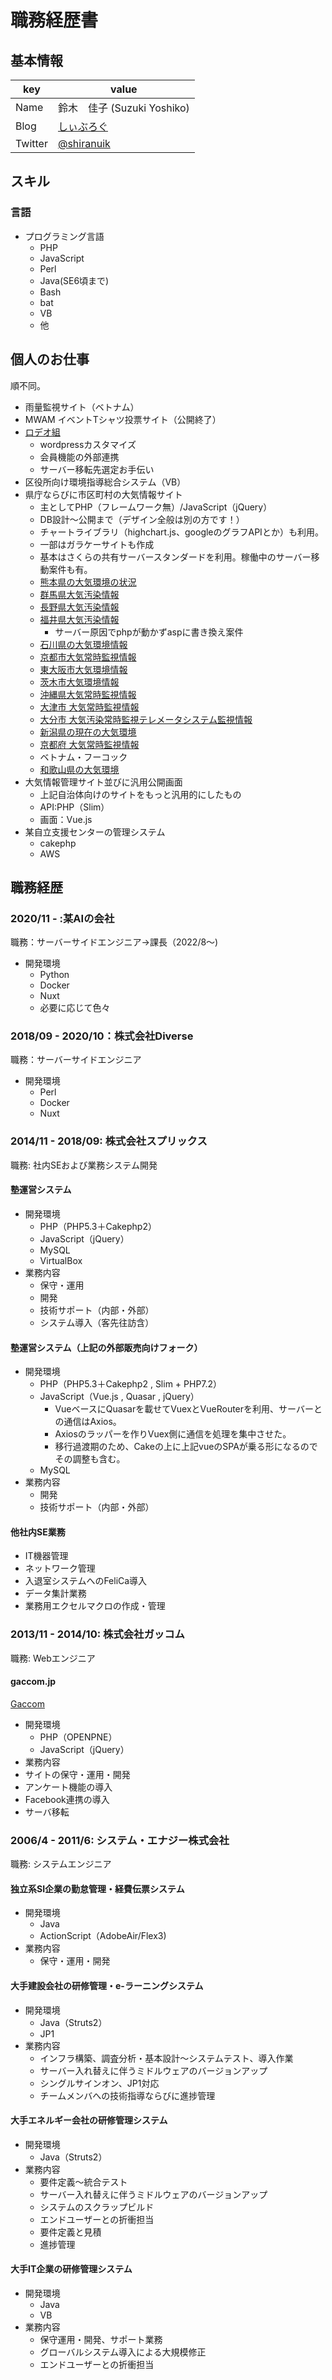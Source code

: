# 職務経歴書

## 基本情報
|key|value|
|---|-----|
|Name|鈴木　佳子 (Suzuki Yoshiko)|
|Blog|[しぃぶろぐ](http://shiranuik.hatenablog.jp)|
|Twitter|[@shiranuik](https://twitter.com/shiranuik)|

## スキル

### 言語

- プログラミング言語
    - PHP
    - JavaScript
    - Perl
    - Java(SE6頃まで)
    - Bash
    - bat
    - VB
    - 他

## 個人のお仕事
順不同。
- 雨量監視サイト（ベトナム）
- MWAM イベントTシャツ投票サイト（公開終了）
- [ロデオ組](http://granrodeo.jp)
    - wordpressカスタマイズ
    - 会員機能の外部連携
    - サーバー移転先選定お手伝い
- 区役所向け環境指導総合システム（VB）
- 県庁ならびに市区町村の大気情報サイト
    - 主としてPHP（フレームワーク無）/JavaScript（jQuery）
    - DB設計～公開まで（デザイン全般は別の方です！）
    - チャートライブラリ（highchart.js、googleのグラフAPIとか）も利用。
    - 一部はガラケーサイトも作成
    - 基本はさくらの共有サーバースタンダードを利用。稼働中のサーバー移動案件も有。
    - [熊本県の大気環境の状況](http://kumamoto-taiki.sakura.ne.jp)
    - [群馬県大気汚染情報](http://gunma-taiki.sakura.ne.jp)
    - [長野県大気汚染情報](http://nagano-taiki.sakura.ne.jp)
    - [福井県大気汚染情報](http://www.erc.pref.fukui.jp/tm/) 
        - サーバー原因でphpが動かずaspに書き換え案件
    - [石川県の大気環境情報](http://ishikawa-taiki.sakura.ne.jp)
    - [京都市大気常時監視情報](http://www.kyoto-city-taiki.jp)
    - [東大阪市大気環境情報](http://kankyo-higashiosaka-city.jp)
    - [茨木市大気環境情報](http://www.ibaraki-kankyo.jp)
    - [沖縄県大気常時監視情報](http://okinawa-taiki.sakura.ne.jp)
    - [大津市 大気常時監視情報](http://otsu-city.sakura.ne.jp)
    - [大分市 大気汚染常時監視テレメータシステム監視情報](http://oita-hassei.sakura.ne.jp)
    - [新潟県の現在の大気環境](http://www.niigata-taiki.jp)
    - [京都府 大気常時監視情報](http://www.taiki.pref.kyoto.jp)
    - ベトナム・フーコック
    - [和歌山県の大気環境](http://taiki.pref.wakayama.lg.jp/data/koumoku.php)
- 大気情報管理サイト並びに汎用公開画面
    - 上記自治体向けのサイトをもっと汎用的にしたもの
    - API:PHP（Slim）
    - 画面：Vue.js
- 某自立支援センターの管理システム
    - cakephp
    - AWS


## 職務経歴

### 2020/11 - :某AIの会社

職務：サーバーサイドエンジニア→課長（2022/8〜)

- 開発環境
    - Python
    - Docker
    - Nuxt
    - 必要に応じて色々

### 2018/09 - 2020/10：株式会社Diverse

職務：サーバーサイドエンジニア

- 開発環境
    - Perl
    - Docker
    - Nuxt

### 2014/11 - 2018/09: 株式会社スプリックス

職務: 社内SEおよび業務システム開発

#### 塾運営システム

- 開発環境
    - PHP（PHP5.3＋Cakephp2）
    - JavaScript（jQuery）
    - MySQL
    - VirtualBox
- 業務内容
    - 保守・運用
    - 開発
    - 技術サポート（内部・外部）
    - システム導入（客先往訪含）

#### 塾運営システム（上記の外部販売向けフォーク）

- 開発環境
    - PHP（PHP5.3＋Cakephp2 , Slim + PHP7.2）
    - JavaScript（Vue.js , Quasar , jQuery）
        - VueベースにQuasarを載せてVuexとVueRouterを利用、サーバーとの通信はAxios。
        - Axiosのラッパーを作りVuex側に通信を処理を集中させた。
        - 移行過渡期のため、Cakeの上に上記vueのSPAが乗る形になるのでその調整も含む。
    - MySQL
- 業務内容
    - 開発
    - 技術サポート（内部・外部）

#### 他社内SE業務

- IT機器管理
- ネットワーク管理
- 入退室システムへのFeliCa導入
- データ集計業務
- 業務用エクセルマクロの作成・管理

### 2013/11 - 2014/10: 株式会社ガッコム

職務: Webエンジニア

#### gaccom.jp

[Gaccom](http://www.gaccom.jp)

- 開発環境
    - PHP（OPENPNE）
    - JavaScript（jQuery）
- 業務内容
 - サイトの保守・運用・開発
 - アンケート機能の導入
 - Facebook連携の導入
 - サーバ移転
 
### 2006/4 - 2011/6: システム・エナジー株式会社

職務: システムエンジニア

#### 独立系SI企業の勤怠管理・経費伝票システム

- 開発環境
    - Java
    - ActionScript（AdobeAir/Flex3)
- 業務内容
    - 保守・運用・開発

#### 大手建設会社の研修管理・e-ラーニングシステム

- 開発環境
    - Java（Struts2）
    - JP1
- 業務内容
    - インフラ構築、調査分析・基本設計～システムテスト、導入作業
    - サーバー入れ替えに伴うミドルウェアのバージョンアップ
    - シングルサインオン、JP1対応
    - チームメンバへの技術指導ならびに進捗管理

#### 大手エネルギー会社の研修管理システム

- 開発環境
    - Java（Struts2）
- 業務内容
    - 要件定義～統合テスト
    - サーバー入れ替えに伴うミドルウェアのバージョンアップ
    - システムのスクラップビルド
    - エンドユーザーとの折衝担当
    - 要件定義と見積
    - 進捗管理

#### 大手IT企業の研修管理システム

- 開発環境
    - Java
    - VB
- 業務内容
    - 保守運用・開発、サポート業務
    - グローバルシステム導入による大規模修正
    - エンドユーザーとの折衝担当
